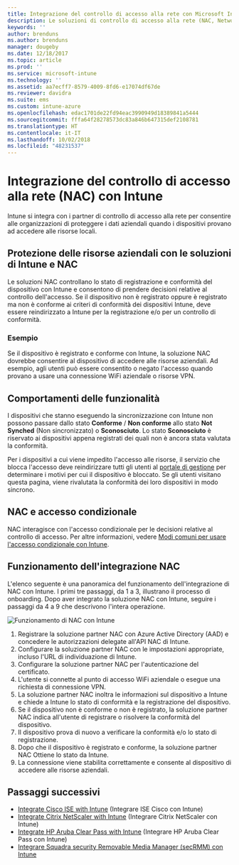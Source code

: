 ```yaml
---
title: Integrazione del controllo di accesso alla rete con Microsoft Intune - Azure | Microsoft Docs
description: Le soluzioni di controllo di accesso alla rete (NAC, Network Access Control) consentono di verificare che i dispositivi siano registrati in Intune e che siano conformi. NAC include alcuni comportamenti e funziona con l'accesso condizionale. Vedere i passaggi per l'onboarding e ottenere un elenco di soluzioni partner.
keywords: ''
author: brenduns
ms.author: brenduns
manager: dougeby
ms.date: 12/18/2017
ms.topic: article
ms.prod: ''
ms.service: microsoft-intune
ms.technology: ''
ms.assetid: aa7ecff7-8579-4009-8fd6-e17074df67de
ms.reviewer: davidra
ms.suite: ems
ms.custom: intune-azure
ms.openlocfilehash: edac1701de22fd94eac3990949d18389841a5444
ms.sourcegitcommit: fffa64f28278573dc83a846b647315def2108781
ms.translationtype: HT
ms.contentlocale: it-IT
ms.lasthandoff: 10/02/2018
ms.locfileid: "48231537"
---
```

# <a name="network-access-control-nac-integration-with-intune"></a>Integrazione del controllo di accesso alla rete (NAC) con Intune

Intune si integra con i partner di controllo di accesso alla rete per consentire alle organizzazioni di proteggere i dati aziendali quando i dispositivi provano ad accedere alle risorse locali.

## <a name="how-do-intune-and-nac-solutions-help-protect-your-organization-resources"></a>Protezione delle risorse aziendali con le soluzioni di Intune e NAC

Le soluzioni NAC controllano lo stato di registrazione e conformità del dispositivo con Intune e consentono di prendere decisioni relative al controllo dell'accesso. Se il dispositivo non è registrato oppure è registrato ma non è conforme ai criteri di conformità dei dispositivi Intune, deve essere reindirizzato a Intune per la registrazione e/o per un controllo di conformità.

### <a name="example"></a>Esempio

Se il dispositivo è registrato e conforme con Intune, la soluzione NAC dovrebbe consentire al dispositivo di accedere alle risorse aziendali. Ad esempio, agli utenti può essere consentito o negato l'accesso quando provano a usare una connessione WiFi aziendale o risorse VPN.

## <a name="feature-behaviors"></a>Comportamenti delle funzionalità

I dispositivi che stanno eseguendo la sincronizzazione con Intune non possono passare dallo stato **Conforme** / **Non conforme** allo stato **Not Synched** (Non sincronizzato) o **Sconosciuto**. Lo stato **Sconosciuto** è riservato ai dispositivi appena registrati dei quali non è ancora stata valutata la conformità.

Per i dispositivi a cui viene impedito l'accesso alle risorse, il servizio che blocca l'accesso deve reindirizzare tutti gli utenti al [portale di gestione](https://portal.manage.microsoft.com) per determinare i motivi per cui il dispositivo è bloccato.  Se gli utenti visitano questa pagina, viene rivalutata la conformità dei loro dispositivi in modo sincrono.

## <a name="nac-and-conditional-access"></a>NAC e accesso condizionale

NAC interagisce con l'accesso condizionale per le decisioni relative al controllo di accesso. Per altre informazioni, vedere [Modi comuni per usare l'accesso condizionale con Intune](conditional-access-intune-common-ways-use.md).

## <a name="how-the-nac-integration-works"></a>Funzionamento dell'integrazione NAC

L'elenco seguente è una panoramica del funzionamento dell'integrazione di NAC con Intune. I primi tre passaggi, da 1 a 3, illustrano il processo di onboarding. Dopo aver integrato la soluzione NAC con Intune, seguire i passaggi da 4 a 9 che descrivono l'intera operazione.

![Funzionamento di NAC con Intune](./media/ca-intune-common-ways-2.png)

1. Registrare la soluzione partner NAC con Azure Active Directory (AAD) e concedere le autorizzazioni delegate all'API NAC di Intune.
2. Configurare la soluzione partner NAC con le impostazioni appropriate, incluso l'URL di individuazione di Intune.
3. Configurare la soluzione partner NAC per l'autenticazione del certificato.
4. L'utente si connette al punto di accesso WiFi aziendale o esegue una richiesta di connessione VPN.
5. La soluzione partner NAC inoltra le informazioni sul dispositivo a Intune e chiede a Intune lo stato di conformità e la registrazione del dispositivo.
6. Se il dispositivo non è conforme o non è registrato, la soluzione partner NAC indica all'utente di registrare o risolvere la conformità del dispositivo.
7. Il dispositivo prova di nuovo a verificare la conformità e/o lo stato di registrazione.
8. Dopo che il dispositivo è registrato e conforme, la soluzione partner NAC Ottiene lo stato da Intune.
9. La connessione viene stabilita correttamente e consente al dispositivo di accedere alle risorse aziendali.

## <a name="next-steps"></a>Passaggi successivi

- [Integrate Cisco ISE with Intune](http://www.cisco.com/c/en/us/td/docs/security/ise/2-1/admin_guide/b_ise_admin_guide_21/b_ise_admin_guide_20_chapter_01000.html) (Integrare ISE Cisco con Intune)
- [Integrate Citrix NetScaler with Intune](http://docs.citrix.com/en-us/netscaler-gateway/12/microsoft-intune-integration/configuring-network-access-control-device-check-for-netscaler-gateway-virtual-server-for-single-factor-authentication-deployment.html) (Integrare Citrix NetScaler con Intune)
- [Integrate HP Aruba Clear Pass with Intune](https://support.arubanetworks.com/Documentation/tabid/77/DMXModule/512/Command/Core_Download/Default.aspx?EntryId=23757) (Integrare HP Aruba Clear Pass con Intune)
- [Integrare Squadra security Removable Media Manager (secRMM) con Intune](http://www.squadratechnologies.com/StaticContent/ProductDownload/secRMM/9.9.0.0/secRMMIntuneAccessControlSetupGuide.pdf)
